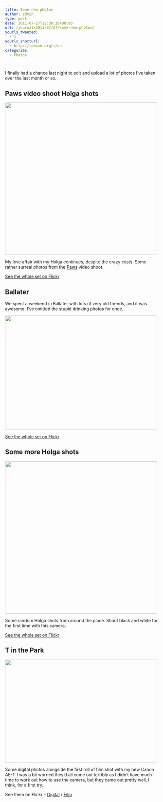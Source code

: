 ```yaml
---
title: Some new photos
author: admin
type: post
date: 2011-07-27T12:38:20+00:00
url: /journal/2011/07/27/some-new-photos/
yourls_tweeted:
  - 1
yourls_shorturl:
  - http://lobban.org/i/an
categories:
  - Photos

---
```

I finally had a chance last night to edit and upload a lot of photos I&#8217;ve taken over the last month or so.

## Paws video shoot Holga shots

<img class="alignnone size-full wp-image-1469215979" title="5979236688_bb1ec16d40" src="http://lobban.org/wp-content/uploads/2011/07/5979236688_bb1ec16d40.jpg" alt="" width="500" height="500" srcset="https://lobban.org/wp-content/uploads/2011/07/5979236688_bb1ec16d40.jpg 500w, https://lobban.org/wp-content/uploads/2011/07/5979236688_bb1ec16d40-150x150.jpg 150w, https://lobban.org/wp-content/uploads/2011/07/5979236688_bb1ec16d40-300x300.jpg 300w" sizes="(max-width: 500px) 100vw, 500px" />

My love affair with my Holga continues, despite the crazy costs. Some rather surreal photos from the [Paws][1] video shoot.

[See the whole set on Flickr][2]

## Ballater

We spent a weekend in Ballater with lots of very old friends, and it was awesome. I&#8217;ve omitted the stupid drinking photos for once.

<img class="alignnone size-full wp-image-1469215980" title="5979168234_2ef998c5e7" src="http://lobban.org/wp-content/uploads/2011/07/5979168234_2ef998c5e7.jpg" alt="" width="500" height="375" srcset="https://lobban.org/wp-content/uploads/2011/07/5979168234_2ef998c5e7.jpg 500w, https://lobban.org/wp-content/uploads/2011/07/5979168234_2ef998c5e7-300x225.jpg 300w" sizes="(max-width: 500px) 100vw, 500px" />

[See the whole set on Flickr][3]

## Some more Holga shots

<img class="alignnone size-full wp-image-1469215981" title="5978689427_baedc8897a" src="http://lobban.org/wp-content/uploads/2011/07/5978689427_baedc8897a.jpg" alt="" width="500" height="500" srcset="https://lobban.org/wp-content/uploads/2011/07/5978689427_baedc8897a.jpg 500w, https://lobban.org/wp-content/uploads/2011/07/5978689427_baedc8897a-150x150.jpg 150w, https://lobban.org/wp-content/uploads/2011/07/5978689427_baedc8897a-300x300.jpg 300w" sizes="(max-width: 500px) 100vw, 500px" />

Some random Holga shots from around the place. Shoot black and white for the first time with this camera.

[See the whole set on Flickr][4]

## T in the Park

<img class="alignnone size-full wp-image-1469215982" title="5978762209_46e5d045b8" src="http://lobban.org/wp-content/uploads/2011/07/5978762209_46e5d045b8.jpg" alt="" width="500" height="338" srcset="https://lobban.org/wp-content/uploads/2011/07/5978762209_46e5d045b8.jpg 500w, https://lobban.org/wp-content/uploads/2011/07/5978762209_46e5d045b8-300x202.jpg 300w" sizes="(max-width: 500px) 100vw, 500px" />

Some digital photos alongside the first roll of film shot with my new Canon AE-1. I was a bit worried they&#8217;d all come out terribly as I didn&#8217;t have much time to work out how to use the camera, but they came out pretty well, I think, for a first try.

See them on Flickr &#8211; [Digital][5] / [Film][6]

 [1]: http://wehavepaws.tumblr.com/
 [2]: http://www.flickr.com/photos/nonimage/sets/72157627288157018/ "Paws photo shoot Holga photos"
 [3]: http://www.flickr.com/photos/nonimage/sets/72157627287982922/
 [4]: http://www.flickr.com/photos/nonimage/sets/72157627163781189/
 [5]: http://www.flickr.com/photos/nonimage/sets/72157627288241794/
 [6]: http://www.flickr.com/photos/nonimage/sets/72157627163937883/